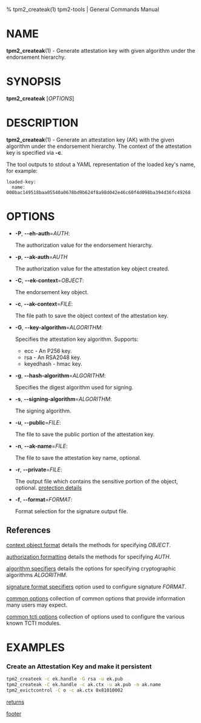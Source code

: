 % tpm2_createak(1) tpm2-tools | General Commands Manual

# NAME

**tpm2_createak**(1) - Generate attestation key with given algorithm under the
endorsement hierarchy.

# SYNOPSIS

**tpm2_createak** [*OPTIONS*]

# DESCRIPTION

**tpm2_createak**(1) - Generate an attestation key (AK) with the given algorithm
under the endorsement hierarchy. The context of the attestation key is specified
via **-c**.

The tool outputs to stdout a YAML representation of the loaded key's name, for
example:
```
loaded-key:
  name: 000bac149518baa05540a0678bd9b624f8a98d042e46c60f4d098ba394d36fc49268
```

# OPTIONS

  * **-P**, **\--eh-auth**=_AUTH_:

    The authorization value for the endorsement hierarchy.

  * **-p**, **\--ak-auth**=_AUTH_

    The authorization value for the attestation key object created.

  * **-C**, **\--ek-context**=_OBJECT_:

    The endorsement key object.

  * **-c**, **\--ak-context**=_FILE_:

    The file path to save the object context of the attestation key.

  * **-G**, **\--key-algorithm**=_ALGORITHM_:

    Specifies the attestation key algorithm. Supports:
    * ecc - An P256 key.
    * rsa - An RSA2048 key.
    * keyedhash - hmac key.

  * **-g**, **\--hash-algorithm**=_ALGORITHM_:

    Specifies the digest algorithm used for signing.

  * **-s**, **\--signing-algorithm**=_ALGORITHM_:

    The signing algorithm.

  * **-u**, **\--public**=_FILE_:

    The file to save the public portion of the attestation key.

  * **-n**, **\--ak-name**=_FILE_:

    The file to save the attestation key name, optional.

  * **-r**, **\--private**=_FILE_:

    The output file which contains the sensitive portion of the object, optional.
    [protection details](common/protection-details.md)

  * **-f**, **\--format**=_FORMAT_:

    Format selection for the signature output file.

## References

[context object format](common/ctxobj.md) details the methods for specifying
_OBJECT_.

[authorization formatting](common/authorizations.md) details the methods for
specifying _AUTH_.

[algorithm specifiers](common/alg.md) details the options for specifying
cryptographic algorithms _ALGORITHM_.

[signature format specifiers](common/signature.md) option used to configure
signature _FORMAT_.

[common options](common/options.md) collection of common options that provide
information many users may expect.

[common tcti options](common/tcti.md) collection of options used to configure
the various known TCTI modules.

# EXAMPLES

### Create an Attestation Key and make it persistent

```bash
tpm2_createek -c ek.handle -G rsa -u ek.pub
tpm2_createak -C ek.handle -c ak.ctx -u ak.pub -n ak.name
tpm2_evictcontrol -C o -c ak.ctx 0x81010002
```

[returns](common/returns.md)

[footer](common/footer.md)
